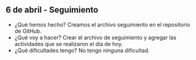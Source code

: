 ## 6 de abril - Seguimiento

- ¿Qué hemos hecho?
Creamos el archivo seguimiento en el repositorio de GitHub.
- ¿Qué voy a hacer?
Crear el archivo de seguimiento y agregar las actividades que se realizaron el día de hoy.
- ¿Qué dificultades tengo?
No tengo ninguna dificultad.
